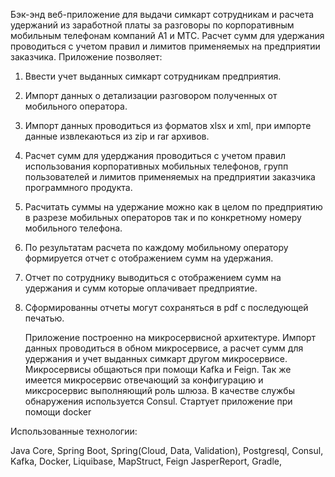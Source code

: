 Бэк-энд веб-приложение для выдачи симкарт сотрудникам и расчета удержаний из заработной платы за разговоры по 
корпоративным мобильным телефонам компаний А1 и МТС. Расчет сумм для удержания проводиться с учетом правил и лимитов 
применяемых на предприятии заказчика.
Приложение позволяет:

1. Ввести учет выданных симкарт сотрудникам предприятия.
2. Импорт данных о детализации разговором полученных от мобильного оператора. 
3. Импорт данных проводиться из форматов xlsx и xml, при импорте данные извлекаються из zip и rar архивов.
4. Расчет сумм для удерджания проводиться с учетом правил использования корпоративных мобильных телефонов, 
   групп пользователей и лимитов применяемых на предприятии заказчика программного продукта.
5. Расчитать суммы на удержание можно как в целом по предприятию в разрезе мобильных операторов так и по конкретному
   номеру мобильного телефона.
6. По результатам расчета по каждому мобильному оператору формируется отчет с отображением сумм на удержания.
7. Отчет по сотруднику выводиться с отображением сумм на удержания и сумм которые оплачивает предприятие.
8. Сформированны отчеты могут сохраняться в pdf с последующей печатью.

   Приложение построенно на микросервисной архитектуре. Импорт данных проводиться в обном микросервисе, а расчет
   сумм для удержания и учет выданных симкарт другом микросервисе. Микросервисы общаються при помощи Kafka и Feign.
   Так же имеется микросервис отвечающий за конфигурацию и миксросервис выполняющий роль шлюза. 
   В качестве службы обнаружения используется Consul.
   Стартует приложение при помощи docker

Использованные технологии:

Java Core, Spring Boot, Spring(Cloud, Data, Validation), Postgresql, Consul, Kafka, Docker, Liquibase, MapStruct, Feign
JasperReport, Gradle, 

